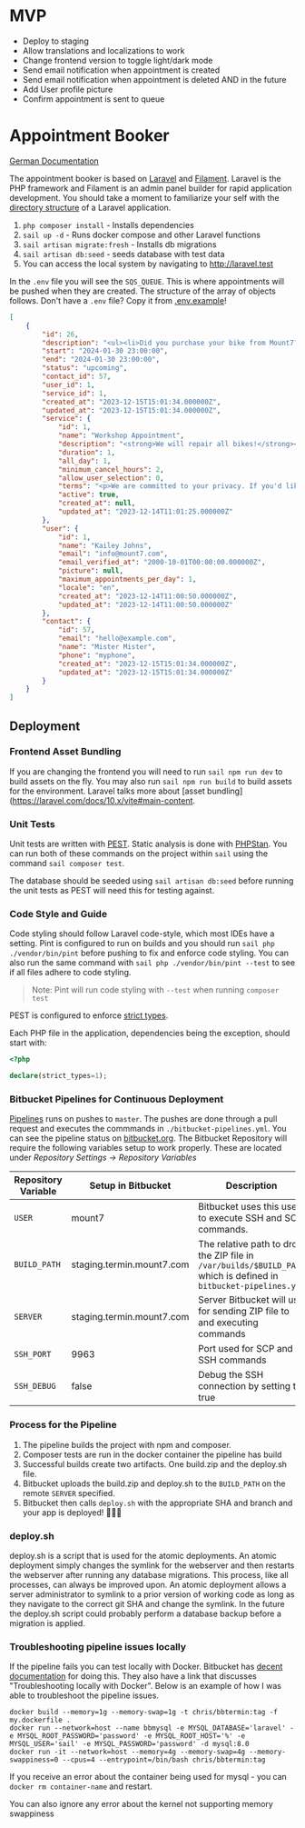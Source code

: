 # MVP
    
- Deploy to staging
- Allow translations and localizations to work
- Change frontend version to toggle light/dark mode
- Send email notification when appointment is created
- Send email notification when appointment is deleted AND in the future
- Add User profile picture
- Confirm appointment is sent to queue


# Appointment Booker

[German Documentation](./README_de.md)

The appointment booker is based on [Laravel](https://laravel.com/docs) and [Filament](https://filamentphp.com/docs).
Laravel is the PHP framework and Filament is an admin panel builder for rapid application development. You should take
a moment to familiarize your self with the [directory structure](https://laravel.com/docs/10.x/structure) of a Laravel
application.

1. `php composer install` - Installs dependencies
2. `sail up -d` - Runs docker compose and other Laravel functions
3. `sail artisan migrate:fresh` - Installs db migrations
4. `sail artisan db:seed` - seeds database with test data
5. You can access the local system by navigating to http://laravel.test

In the `.env` file you will see the `SQS_QUEUE`. This is where appointments will be pushed when they are created. The
structure of the array of objects follows. Don't have a `.env` file? Copy it from [.env.example](./.env.example)!

```json
[
    {
        "id": 26,
        "description": "<ul><li>Did you purchase your bike from Mount7?</li><ul><li>Yes</li></ul><li>Serial Number</li><ul><li>test</li></ul><li>What is wrong with the bike?</li><ul><li>test</li></ul></ul>",
        "start": "2024-01-30 23:00:00",
        "end": "2024-01-30 23:00:00",
        "status": "upcoming",
        "contact_id": 57,
        "user_id": 1,
        "service_id": 1,
        "created_at": "2023-12-15T15:01:34.000000Z",
        "updated_at": "2023-12-15T15:01:34.000000Z",
        "service": {
            "id": 1,
            "name": "Workshop Appointment",
            "description": "<strong>We will repair all bikes!</strong><p>Except fixies</p>",
            "duration": 1,
            "all_day": 1,
            "minimum_cancel_hours": 2,
            "allow_user_selection": 0,
            "terms": "<p>We are committed to your privacy. If you'd like to read our <a href=\"https://google.com/\"><span style=\"text-decoration: underline;\">privacy policy</span></a> or <a href=\"https://google.com/\"><span style=\"text-decoration: underline;\">terms</span></a> they are linked here.</p>",
            "active": true,
            "created_at": null,
            "updated_at": "2023-12-14T11:01:25.000000Z"
        },
        "user": {
            "id": 1,
            "name": "Kailey Johns",
            "email": "info@mount7.com",
            "email_verified_at": "2000-10-01T00:00:00.000000Z",
            "picture": null,
            "maximum_appointments_per_day": 1,
            "locale": "en",
            "created_at": "2023-12-14T11:00:50.000000Z",
            "updated_at": "2023-12-14T11:00:50.000000Z"
        },
        "contact": {
            "id": 57,
            "email": "hello@example.com",
            "name": "Mister Mister",
            "phone": "myphone",
            "created_at": "2023-12-15T15:01:34.000000Z",
            "updated_at": "2023-12-15T15:01:34.000000Z"
        }
    }
]

```

## Deployment

### Frontend Asset Bundling

If you are changing the frontend you will need to run `sail npm run dev` to build assets on the fly. You may also run
`sail npm run build` to build assets for the environment. Laravel talks more about
[asset bundling](https://laravel.com/docs/10.x/vite#main-content.

### Unit Tests

Unit tests are written with [PEST](https://pestphp.com/). Static analysis is done with [PHPStan](https://phpstan.org/). You can run both of these commands
on the project within `sail` using the command `sail composer test`.

The database should be seeded using `sail artisan db:seed` before running the unit tests as PEST will need this for
testing against.

### Code Style and Guide

Code styling should follow Laravel code-style, which most IDEs have a setting. Pint is configured to run on builds and
you should run `sail php ./vendor/bin/pint` before pushing to fix and enforce code styling. You can also run the same
command with `sail php ./vendor/bin/pint --test` to see if all files adhere to code styling.


> Note: Pint will run code styling with `--test` when running `composer test`

PEST is configured to
enforce [strict types](https://www.php.net/manual/en/language.types.declarations.php#language.types.declarations.strict).

Each PHP file in the application, dependencies being the exception, should start with:

```php
<?php

declare(strict_types=1);
```

### Bitbucket Pipelines for Continuous Deployment

[Pipelines](https://support.atlassian.com/bitbucket-cloud/docs/use-pipes-in-bitbucket-pipelines/) runs on pushes
to `master`. The pushes are done through a pull request and executes the commmands in `./bitbucket-pipelines.yml`. You 
can see the pipeline status on [bitbucket.org](https://bitbucket.org/mount7freiburg/termin.mount7.com/pipelines). The 
Bitbucket Repository will require the following variables setup to work properly. These are located under 
_Repository Settings -> Repository Variables_ 

| Repository Variable | Setup in Bitbucket        | Description                                                                                                       |
|---------------------|---------------------------|-------------------------------------------------------------------------------------------------------------------|
| `USER`              | mount7                    | Bitbucket uses this user to execute SSH and SCP commands.                                                         |
| `BUILD_PATH`        | staging.termin.mount7.com | The relative path to drop the ZIP file in `/var/builds/$BUILD_PATH` which is defined in `bitbucket-pipelines.yml` |
| `SERVER`            | staging.termin.mount7.com | Server Bitbucket will use for sending ZIP file to and executing commands                                          |
| `SSH_PORT`          | 9963                      | Port used for SCP and SSH commands                                                                                |
| `SSH_DEBUG`         | false                     | Debug the SSH connection by setting to true                                                                       |

### Process for the Pipeline

1. The pipeline builds the project with npm and composer.
2. Composer tests are run in the docker container the pipeline has build
3. Successful builds create two artifacts. One build.zip and the deploy.sh file.
4. Bitbucket uploads the build.zip and deploy.sh to the `BUILD_PATH` on the remote `SERVER` specified.
5. Bitbucket then calls `deploy.sh` with the appropriate SHA and branch and your app is deployed! 🚀🚀🚀

### deploy.sh

deploy.sh is a script that is used for the atomic deployments. An atomic deployment simply changes the symlink for the
webserver and then restarts the webserver after running any database migrations. This process, like all processes, can
always be improved upon. An atomic deployment allows a server administrator to symlink to a prior version of working
code as long as they navigate to the correct git SHA and change the symlink. In the future the deploy.sh script could
probably perform a database backup before a migration is applied.

### Troubleshooting pipeline issues locally

If the pipeline fails you can test locally with Docker. Bitbucket has 
[decent documentation](https://confluence.atlassian.com/bbkb/troubleshooting-bitbucket-pipelines-1141505226.html)
for doing this. They also have a link that discusses "Troubleshooting locally with Docker". Below is an example of how
I was able to troubleshoot the pipeline issues.

```shell
docker build --memory=1g --memory-swap=1g -t chris/bbtermin:tag -f my.dockerfile .
docker run --network=host --name bbmysql -e MYSQL_DATABASE='laravel' -e MYSQL_ROOT_PASSWORD='password' -e MYSQL_ROOT_HOST='%' -e MYSQL_USER='sail' -e MYSQL_PASSWORD='password' -d mysql:8.0
docker run -it --network=host --memory=4g --memory-swap=4g --memory-swappiness=0 --cpus=4 --entrypoint=/bin/bash chris/bbtermin:tag
```

If you receive an error about the container being used for mysql - you can `docker rm container-name` and restart.

You can also ignore any error about the kernel not supporting memory swappiness
